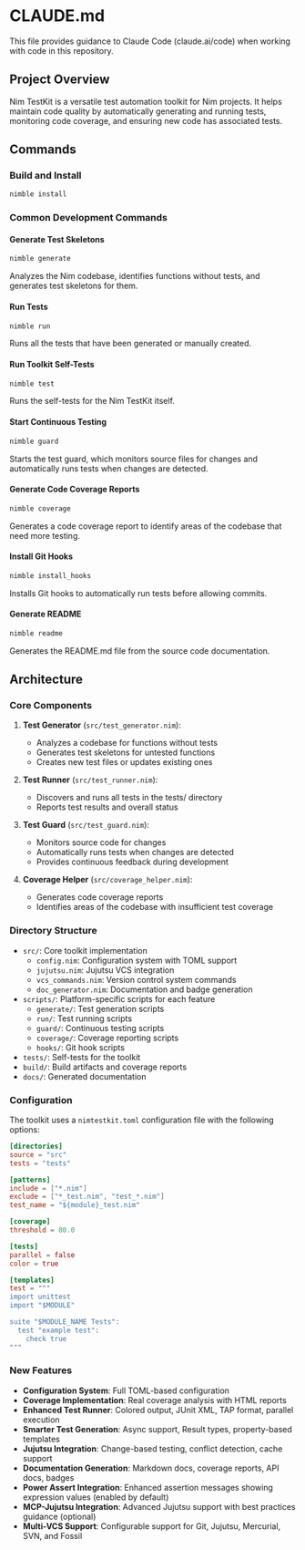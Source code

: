 # CLAUDE.md

This file provides guidance to Claude Code (claude.ai/code) when working with code in this repository.

## Project Overview

Nim TestKit is a versatile test automation toolkit for Nim projects. It helps maintain code quality by automatically generating and running tests, monitoring code coverage, and ensuring new code has associated tests.

## Commands

### Build and Install

```bash
nimble install
```

### Common Development Commands

#### Generate Test Skeletons

```bash
nimble generate
```

Analyzes the Nim codebase, identifies functions without tests, and generates test skeletons for them.

#### Run Tests

```bash
nimble run
```

Runs all the tests that have been generated or manually created.

#### Run Toolkit Self-Tests

```bash
nimble test
```

Runs the self-tests for the Nim TestKit itself.

#### Start Continuous Testing

```bash
nimble guard
```

Starts the test guard, which monitors source files for changes and automatically runs tests when changes are detected.

#### Generate Code Coverage Reports

```bash
nimble coverage
```

Generates a code coverage report to identify areas of the codebase that need more testing.

#### Install Git Hooks

```bash
nimble install_hooks
```

Installs Git hooks to automatically run tests before allowing commits.

#### Generate README

```bash
nimble readme
```

Generates the README.md file from the source code documentation.

## Architecture

### Core Components

1. **Test Generator** (`src/test_generator.nim`):
   - Analyzes a codebase for functions without tests
   - Generates test skeletons for untested functions
   - Creates new test files or updates existing ones

2. **Test Runner** (`src/test_runner.nim`):
   - Discovers and runs all tests in the tests/ directory
   - Reports test results and overall status

3. **Test Guard** (`src/test_guard.nim`):
   - Monitors source code for changes
   - Automatically runs tests when changes are detected
   - Provides continuous feedback during development

4. **Coverage Helper** (`src/coverage_helper.nim`):
   - Generates code coverage reports
   - Identifies areas of the codebase with insufficient test coverage

### Directory Structure

- `src/`: Core toolkit implementation
  - `config.nim`: Configuration system with TOML support
  - `jujutsu.nim`: Jujutsu VCS integration
  - `vcs_commands.nim`: Version control system commands
  - `doc_generator.nim`: Documentation and badge generation
- `scripts/`: Platform-specific scripts for each feature
  - `generate/`: Test generation scripts
  - `run/`: Test running scripts
  - `guard/`: Continuous testing scripts
  - `coverage/`: Coverage reporting scripts
  - `hooks/`: Git hook scripts
- `tests/`: Self-tests for the toolkit
- `build/`: Build artifacts and coverage reports
- `docs/`: Generated documentation

### Configuration

The toolkit uses a `nimtestkit.toml` configuration file with the following options:

```toml
[directories]
source = "src"
tests = "tests"

[patterns]
include = ["*.nim"]
exclude = ["*_test.nim", "test_*.nim"]
test_name = "${module}_test.nim"

[coverage]
threshold = 80.0

[tests]
parallel = false
color = true

[templates]
test = """
import unittest
import "$MODULE"

suite "$MODULE_NAME Tests":
  test "example test":
    check true
"""
```

### New Features

- **Configuration System**: Full TOML-based configuration
- **Coverage Implementation**: Real coverage analysis with HTML reports
- **Enhanced Test Runner**: Colored output, JUnit XML, TAP format, parallel execution
- **Smarter Test Generation**: Async support, Result types, property-based templates
- **Jujutsu Integration**: Change-based testing, conflict detection, cache support
- **Documentation Generation**: Markdown docs, coverage reports, API docs, badges
- **Power Assert Integration**: Enhanced assertion messages showing expression values (enabled by default)
- **MCP-Jujutsu Integration**: Advanced Jujutsu support with best practices guidance (optional)
- **Multi-VCS Support**: Configurable support for Git, Jujutsu, Mercurial, SVN, and Fossil
